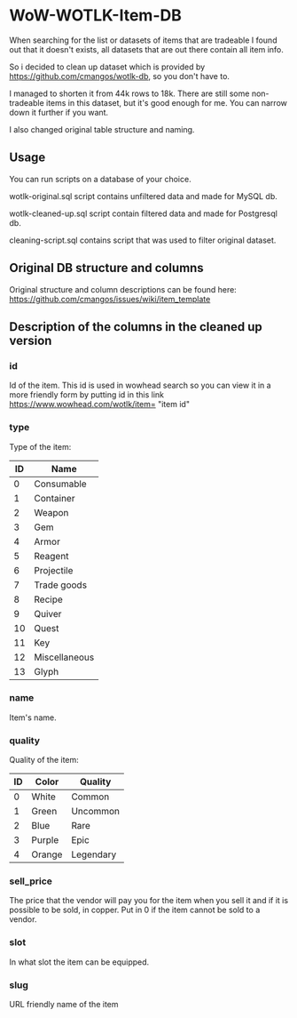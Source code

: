 # WoW-WOTLK-Item-DB

When searching for the list or datasets of items that are tradeable I found out that it doesn't exists, all datasets that are out there contain all item info.

So i decided to clean up dataset which is provided by https://github.com/cmangos/wotlk-db, so you don't have to.

I managed to shorten it from 44k rows to 18k. There are still some non-tradeable items in this dataset, but it's good enough for me. You can narrow down it further if you want. 

I also changed original table structure and naming.

## Usage

You can run scripts on a database of your choice.

wotlk-original.sql script contains unfiltered data and made for MySQL db. 

wotlk-cleaned-up.sql script contain filtered data and made for Postgresql db.

cleaning-script.sql contains script that was used to filter original dataset.


## Original DB structure and columns

Original structure and column descriptions can be found here: https://github.com/cmangos/issues/wiki/item_template


## Description of the columns in the cleaned up version

### id
Id of the item. This id is used in wowhead search so you can view it in a more friendly form by putting id in this link https://www.wowhead.com/wotlk/item= "item id"

### type
Type of the item:

|ID | Name|
|---|-----|
|0|Consumable|
|1|Container|
|2|Weapon|
|3|Gem|
|4|Armor|
|5|Reagent|
|6|Projectile|
|7|Trade goods|
|8|Recipe|
|9|Quiver|
|10|Quest|
|11|Key|
|12|Miscellaneous|
|13|Glyph|

### name 

Item's name.

### quality

Quality of the item:

|ID|Color|Quality|
|---|----|-------|
|0|White|Common|
|1|Green|Uncommon|
|2|Blue|Rare|
|3|Purple|Epic|
|4|Orange|Legendary|

### sell_price

The price that the vendor will pay you for the item when you sell it and if it is possible to be sold, in copper. Put in 0 if the item cannot be sold to a vendor.

### slot

In what slot the item can be equipped.

### slug

URL friendly name of the item






